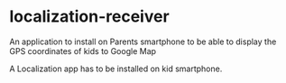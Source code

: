# localization-receiver

An application to install on Parents smartphone to be able to display the GPS coordinates of kids to Google Map

A Localization app has to be installed on kid smartphone.
